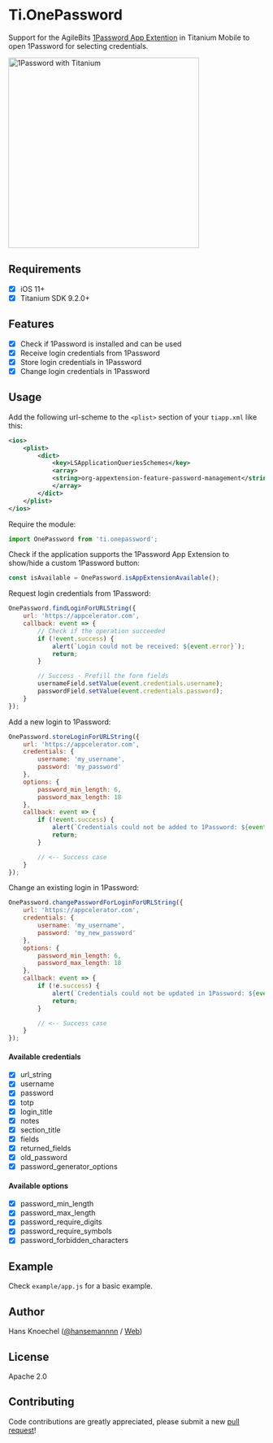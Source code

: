 # Ti.OnePassword

Support for the AgileBits [1Password App Extention](https://github.com/AgileBits/onepassword-app-extension) in Titanium Mobile to open 1Password for selecting credentials.

<img src="https://abload.de/img/img_965973ke9.png" height="375" alt="1Password with Titanium" />

Requirements
---------------

- [x] iOS 11+
- [x] Titanium SDK 9.2.0+

Features
---------------
- [x] Check if 1Password is installed and can be used
- [x] Receive login credentials from 1Password
- [x] Store login credentials in 1Password
- [x] Change login credentials in 1Password

Usage
---------------
Add the following url-scheme to the `<plist>` section of your `tiapp.xml` like this:

```xml
<ios>
    <plist>
        <dict>
            <key>LSApplicationQueriesSchemes</key>
            <array>
            <string>org-appextension-feature-password-management</string>
            </array>
        </dict>
    </plist>
</ios>
```

Require the module:
```js
import OnePassword from 'ti.onepassword';
```

Check if the application supports the 1Password App Extension to show/hide a custom 1Password button:
```js
const isAvailable = OnePassword.isAppExtensionAvailable();
```

Request login credentials from 1Password:
```js
OnePassword.findLoginForURLString({
    url: 'https://appcelerator.com',
    callback: event => {
        // Check if the operation succeeded
        if (!event.success) {
            alert(`Login could not be received: ${event.error}`);
            return;
        }

        // Success - Prefill the form fields
        usernameField.setValue(event.credentials.username);
        passwordField.setValue(event.credentials.password);
    }
});
```
Add a new login to 1Password:
```js
OnePassword.storeLoginForURLString({
    url: 'https://appcelerator.com',
    credentials: {
        username: 'my_username',
        password: 'my_password'
    },
    options: {
        password_min_length: 6,
        password_max_length: 18
    },
    callback: event => {
        if (!event.success) {
            alert(`Credentials could not be added to 1Password: ${event.error}`);
            return;
        }

        // <-- Success case
    }
});
```
Change an existing login in 1Password:
```js
OnePassword.changePasswordForLoginForURLString({
    url: 'https://appcelerator.com',
    credentials: {
        username: 'my_username',
        password: 'my_new_password'
    },
    options: {
        password_min_length: 6,
        password_max_length: 18
    },
    callback: event => {
        if (!e.success) {
            alert(`Credentials could not be updated in 1Password: ${event.error}`);
            return;
        }

        // <-- Success case
    }
});
```

#### Available credentials
- [x] url_string
- [x] username
- [x] password
- [x] totp
- [x] login_title
- [x] notes
- [x] section_title
- [x] fields
- [x] returned_fields
- [x] old_password
- [x] password_generator_options

#### Available options
- [x] password_min_length
- [x] password_max_length
- [x] password_require_digits
- [x] password_require_symbols
- [x] password_forbidden_characters

Example
---------------
Check `example/app.js` for a basic example.

Author
---------------
Hans Knoechel ([@hansemannnn](https://twitter.com/hansemannnn) / [Web](http://hans-knoechel.de))

License
---------------
Apache 2.0

Contributing
---------------
Code contributions are greatly appreciated, please submit a new [pull request](https://github.com/hansemannn/ti.onepassword/pull/new/master)!

